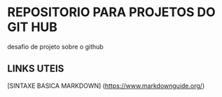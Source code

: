 # REPOSITORIO PARA PROJETOS DO GIT HUB
desafio de projeto sobre o github

## LINKS UTEIS
[SINTAXE BASICA MARKDOWN] (https://www.markdownguide.org/)

